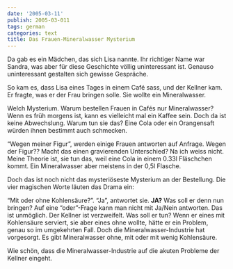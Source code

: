 ```yaml
---
date: '2005-03-11'
publish: 2005-03-011
tags: german
categories: text
title: Das Frauen-Mineralwasser Mysterium
---
```


Da gab es ein Mädchen, das sich Lisa nannte. Ihr richtiger Name war
Sandra, was aber für diese Geschichte völlig uninteressant ist. Genauso
uninteressant gestalten sich gewisse Gespräche.

So kam es, dass Lisa eines Tages in einem Café sass, und der Kellner
kam. Er fragte, was er der Frau bringen solle. Sie wollte ein
Mineralwasser.

Welch Mysterium. Warum bestellen Frauen in Cafés nur Mineralwasser?
Wenn es früh morgens ist, kann es vielleicht mal ein Kaffee sein. Doch
da ist keine Abwechslung. Warum tun sie das? Eine Cola oder ein
Orangensaft würden ihnen bestimmt auch schmecken.

“Wegen meiner Figur”, werden einige Frauen antworten auf Anfrage. Wegen
der Figur?? Macht das einen gravierenden Unterschied? Na ich weiss
nicht. Meine Theorie ist, sie tun das, weil eine Cola in einem 0.33l
Fläschchen kommt. Ein Mineralwasser aber meistens in der 0,5l Flasche.

Doch das ist noch nicht das mysteriöseste Mysterium an der Bestellung.
Die vier magischen Worte läuten das Drama ein:

“Mit oder ohne Kohlensäure?”. “Ja”, antwortet sie.
**JA?** Was soll er denn nun bringen? Auf eine “oder”-Frage kann man
nicht mit Ja/Nein antworten. Das ist unmöglich. Der Kellner ist
verzweifelt. Was soll er tun?
Wenn er eines mit Kohlensäure serviert, sie aber eines ohne wollte,
hätte er ein Problem, genau so im umgekehrten Fall. Doch die
Mineralwasser-Industrie hat vorgesorgt. Es gibt Mineralwasser ohne, mit
oder mit wenig Kohlensäure.

Wie schön, dass die Mineralwasser-Industrie auf die akuten Probleme der
Kellner eingeht.

